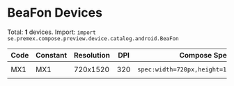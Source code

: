 # BeaFon Devices

Total: **1** devices. Import: `import se.premex.compose.preview.device.catalog.android.BeaFon`

| Code | Constant | Resolution | DPI | Compose Spec | Preview Usage |
|------|----------|------------|-----|-------------|---------------|
| MX1 | MX1 | 720x1520 | 320 | `spec:width=720px,height=1520px,dpi=320` | `@Preview(device = BeaFon.MX1)` |

<!-- Generated automatically. Do not edit manually. -->
